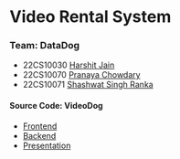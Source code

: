 # Video Rental System

### Team: DataDog

- 22CS10030 [Harshit Jain](https://github.com/harshit-jain52)
- 22CS10070 [Pranaya Chowdary](https://github.com/pransverse)
- 22CS10071 [Shashwat Singh Ranka](https://github.com/Cath3dr4l)

#### Source Code: VideoDog

- [Frontend](https://github.com/Cath3dr4l/VRS-Frontend)
- [Backend](https://github.com/harshit-jain52/VRS-Backend)
- [Presentation](https://www.canva.com/design/DAGCdou-JOw/KP61ERA72i_MG3k6E5y69A/edit?utm_content=DAGCdou-JOw&utm_campaign=designshare&utm_medium=link2&utm_source=sharebutton)
